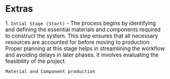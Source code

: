 # Extras
<big> 1. `Intial Stage (Start)` - The process begins by identifying and defining the essential materials and components required to construct the system. This step ensures that all necessary resources are accounted for before moving to production. Proper planning at this stage helps in streamlining the workflow and avoiding delays in later phases. It involves evaluating the feasibility of the project.</big>

<big> `Material and Component production` </big>
